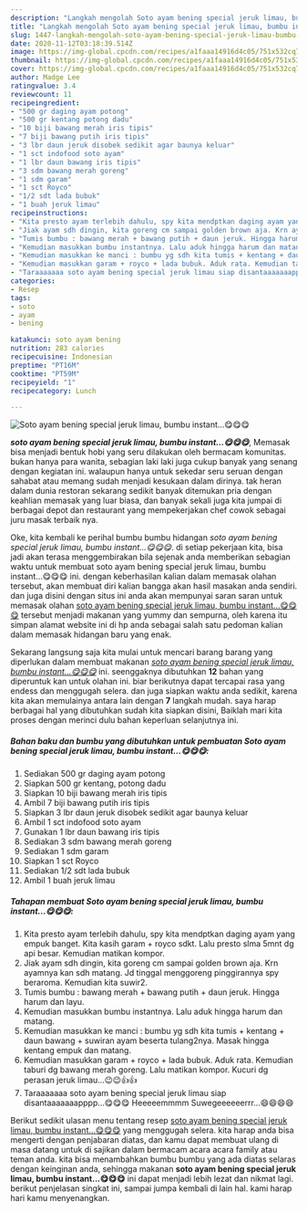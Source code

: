 ```yaml
---
description: "Langkah mengolah Soto ayam bening special jeruk limau, bumbu instant...😋😋😋 yang Lezat Sekali"
title: "Langkah mengolah Soto ayam bening special jeruk limau, bumbu instant...😋😋😋 yang Lezat Sekali"
slug: 1447-langkah-mengolah-soto-ayam-bening-special-jeruk-limau-bumbu-instant-yang-lezat-sekali
date: 2020-11-12T03:18:39.514Z
image: https://img-global.cpcdn.com/recipes/a1faaa14916d4c05/751x532cq70/soto-ayam-bening-special-jeruk-limau-bumbu-instant😋😋😋-foto-resep-utama.jpg
thumbnail: https://img-global.cpcdn.com/recipes/a1faaa14916d4c05/751x532cq70/soto-ayam-bening-special-jeruk-limau-bumbu-instant😋😋😋-foto-resep-utama.jpg
cover: https://img-global.cpcdn.com/recipes/a1faaa14916d4c05/751x532cq70/soto-ayam-bening-special-jeruk-limau-bumbu-instant😋😋😋-foto-resep-utama.jpg
author: Madge Lee
ratingvalue: 3.4
reviewcount: 11
recipeingredient:
- "500 gr daging ayam potong"
- "500 gr kentang potong dadu"
- "10 biji bawang merah iris tipis"
- "7 biji bawang putih iris tipis"
- "3 lbr daun jeruk disobek sedikit agar baunya keluar"
- "1 sct indofood soto ayam"
- "1 lbr daun bawang iris tipis"
- "3 sdm bawang merah goreng"
- "1 sdm garam"
- "1 sct Royco"
- "1/2 sdt lada bubuk"
- "1 buah jeruk limau"
recipeinstructions:
- "Kita presto ayam terlebih dahulu, spy kita mendptkan daging ayam yang empuk banget. Kita kasih garam + royco sdkt. Lalu presto slma 5mnt dg api besar. Kemudian matikan kompor."
- "Jiak ayam sdh dingin, kita goreng cm sampai golden brown aja. Krn ayamnya kan sdh matang. Jd tinggal menggoreng pinggirannya spy beraroma. Kemudian kita suwir2."
- "Tumis bumbu : bawang merah + bawang putih + daun jeruk. Hingga harum dan layu."
- "Kemudian masukkan bumbu instantnya. Lalu aduk hingga harum dan matang."
- "Kemudian masukkan ke manci : bumbu yg sdh kita tumis + kentang + daun bawang + suwiran ayam beserta tulang2nya. Masak hingga kentang empuk dan matang."
- "Kemudian masukkan garam + royco + lada bubuk. Aduk rata. Kemudian taburi dg bawang merah goreng. Lalu matikan kompor. Kucuri dg perasan jeruk limau...😉😉👍👍"
- "Taraaaaaaa soto ayam bening special jeruk limau siap disantaaaaaaapppp...😋😋😋 Heeeeemmmm Suwegeeeeeerrr...😄😄😄😄"
categories:
- Resep
tags:
- soto
- ayam
- bening

katakunci: soto ayam bening 
nutrition: 283 calories
recipecuisine: Indonesian
preptime: "PT16M"
cooktime: "PT59M"
recipeyield: "1"
recipecategory: Lunch

---
```



![Soto ayam bening special jeruk limau, bumbu instant...😋😋😋](https://img-global.cpcdn.com/recipes/a1faaa14916d4c05/751x532cq70/soto-ayam-bening-special-jeruk-limau-bumbu-instant😋😋😋-foto-resep-utama.jpg)

<b><i>soto ayam bening special jeruk limau, bumbu instant...😋😋😋</i></b>, Memasak bisa menjadi bentuk hobi yang seru dilakukan oleh bermacam komunitas. bukan hanya para wanita, sebagian laki laki juga cukup banyak yang senang dengan kegiatan ini. walaupun hanya untuk sekedar seru seruan dengan sahabat atau memang sudah menjadi kesukaan dalam dirinya. tak heran dalam dunia restoran sekarang sedikit banyak ditemukan pria dengan keahlian memasak yang luar biasa, dan banyak sekali juga kita jumpai di berbagai depot dan restaurant yang mempekerjakan chef cowok sebagai juru masak terbaik nya.

Oke, kita kembali ke perihal bumbu bumbu hidangan <i>soto ayam bening special jeruk limau, bumbu instant...😋😋😋</i>. di setiap pekerjaan kita, bisa jadi akan terasa menggembirakan bila sejenak anda memberikan sebagian waktu untuk membuat soto ayam bening special jeruk limau, bumbu instant...😋😋😋 ini. dengan keberhasilan kalian dalam memasak olahan tersebut, akan membuat diri kalian bangga akan hasil masakan anda sendiri. dan juga disini dengan situs ini anda akan mempunyai saran saran untuk memasak olahan <u>soto ayam bening special jeruk limau, bumbu instant...😋😋😋</u> tersebut menjadi makanan yang yummy dan sempurna, oleh karena itu simpan alamat website ini di hp anda sebagai salah satu pedoman kalian dalam memasak hidangan baru yang enak.




Sekarang langsung saja kita mulai untuk mencari barang barang yang diperlukan dalam membuat makanan <u><i>soto ayam bening special jeruk limau, bumbu instant...😋😋😋</i></u> ini. seenggaknya dibutuhkan <b>12</b> bahan yang diperuntuk kan untuk olahan ini. biar berikutnya dapat tercapai rasa yang endess dan menggugah selera. dan juga siapkan waktu anda sedikit, karena kita akan memulainya antara lain dengan <b>7</b> langkah mudah. saya harap berbagai hal yang dibutuhkan sudah kita siapkan disini, Baiklah mari kita proses dengan merinci dulu bahan keperluan selanjutnya ini.

<!--inarticleads1-->

##### Bahan baku dan bumbu yang dibutuhkan untuk pembuatan Soto ayam bening special jeruk limau, bumbu instant...😋😋😋:

1. Sediakan 500 gr daging ayam potong
1. Siapkan 500 gr kentang, potong dadu
1. Siapkan 10 biji bawang merah iris tipis
1. Ambil 7 biji bawang putih iris tipis
1. Siapkan 3 lbr daun jeruk disobek sedikit agar baunya keluar
1. Ambil 1 sct indofood soto ayam
1. Gunakan 1 lbr daun bawang iris tipis
1. Sediakan 3 sdm bawang merah goreng
1. Sediakan 1 sdm garam
1. Siapkan 1 sct Royco
1. Sediakan 1/2 sdt lada bubuk
1. Ambil 1 buah jeruk limau




<!--inarticleads2-->

##### Tahapan membuat Soto ayam bening special jeruk limau, bumbu instant...😋😋😋:

1. Kita presto ayam terlebih dahulu, spy kita mendptkan daging ayam yang empuk banget. Kita kasih garam + royco sdkt. Lalu presto slma 5mnt dg api besar. Kemudian matikan kompor.
1. Jiak ayam sdh dingin, kita goreng cm sampai golden brown aja. Krn ayamnya kan sdh matang. Jd tinggal menggoreng pinggirannya spy beraroma. Kemudian kita suwir2.
1. Tumis bumbu : bawang merah + bawang putih + daun jeruk. Hingga harum dan layu.
1. Kemudian masukkan bumbu instantnya. Lalu aduk hingga harum dan matang.
1. Kemudian masukkan ke manci : bumbu yg sdh kita tumis + kentang + daun bawang + suwiran ayam beserta tulang2nya. Masak hingga kentang empuk dan matang.
1. Kemudian masukkan garam + royco + lada bubuk. Aduk rata. Kemudian taburi dg bawang merah goreng. Lalu matikan kompor. Kucuri dg perasan jeruk limau...😉😉👍👍
1. Taraaaaaaa soto ayam bening special jeruk limau siap disantaaaaaaapppp...😋😋😋 Heeeeemmmm Suwegeeeeeerrr...😄😄😄😄




Berikut sedikit ulasan menu tentang resep <u>soto ayam bening special jeruk limau, bumbu instant...😋😋😋</u> yang menggugah selera. kita harap anda bisa mengerti dengan penjabaran diatas, dan kamu dapat membuat ulang di masa datang untuk di sajikan dalam bermacam acara acara family atau teman anda. kita bisa menambahkan bumbu bumbu yang ada diatas selaras dengan keinginan anda, sehingga makanan <b>soto ayam bening special jeruk limau, bumbu instant...😋😋😋</b> ini dapat menjadi lebih lezat dan nikmat lagi. berikut penjelasan singkat ini, sampai jumpa kembali di lain hal. kami harap hari kamu menyenangkan.
